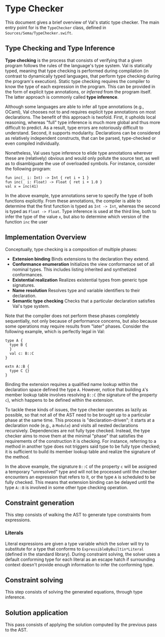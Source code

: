 # Type Checker

This document gives a brief overview of Val's static type checker.
The main entry point for is the `TypeChecker` class, defined in `Sources/Sema/TypeChecker.swift`.

## Type Checking and Type Inference

__Type checking__ is the process that consists of verifying that a given program follows the rules of the language's type system.
Val is statically typed, meaning that type checking is performed during compilation (in contrast to dynamically typed languages, that perform type checking during the program's execution).
Static type checking requires the compiler to know the type of each expression in the program.
This can be provided in the form of explicit type annotations, or *inferred* from the program itself.
The latter approach is commonly called __type inference__.

Although some languages are able to infer all type annotations (e.g., OCaml), Val chooses not to and requires explicit type annotations on most declarations.
The benefit of this approach is twofold.
First, it upholds local reasoning, whereas "full" type inference is much more global and thus more difficult to predict.
As a result, type errors are notoriously difficult to understand.
Second, it supports modularity.
Declarations can be considered as relatively independent constructs, that can be parsed, type-checked or even compiled individually.

Nonetheless, Val uses type inference to elide type annotations wherever these are (relatively) obvious and would only pollute the source text, as well as to disambiguate the use of overloaded symbols.
For instance, consider the following program:

```val
fun inc(_ i: Int) -> Int { ret i + 1 }
fun inc(_ i: Float) -> Float { ret i + 1.0 }
val x = inc(41)
```

In the above example, type annotations serve to specify the type of both functions explicitly.
From these annotations, the compiler is able to determine that the first function is typed as `Int -> Int`, whereas the second is typed as `Float -> Float`.
Type inference is used at the third line, both to infer the type of the value `x`, but also to determine which version of the function `inc` the user

## Implementation Overview

Conceptually, type checking is a composition of multiple phases:
- **Extension binding**
  Binds extensions to the declaration they extend.
- **Conformance enumeration**
  Initializes the view conformance set of all nominal types. This includes listing inherited and synthetized conformances.
- **Existential realization**
  Realizes existential types from generic type signatures.
- **Name resolution**
  Resolves type and variable identifiers to their declaration.
- **Semantic type checking**
  Checks that a particular declaration satisfies Val's type system.

Note that the compiler does not perform these phases completely sequentially, not only because of performance concerns, but also because some operations may require results from "later" phases.
Consider the following example, which is perfectly legal in Val:

```val
type A {
  type B {
  }
  val c: B::C
}

extn A::B {
  type C {}
}
```

Binding the extension requires a qualified name lookup within the declaration space defined the type `A`.
However, notice that building `A`'s member lookup table involves resolving `B::C` (the signature of the property `c`), which happens to be defined within the extension.

To tackle these kinds of issues, the type checker operates as lazily as possible, so that not all of the AST need to be brought up to a particular phase at the same time.
This process is "declaration-driven"; it starts at a declaration node (e.g., a `Module`) and visits all nested declarations recursively.
Dependencies are not fully type checked.
Instead, the type checker aims to move them at the minimal "phase" that satisfies the requirements of the construction it is checking.
For instance, referring to a method in another type does not triggers said type to be fully type checked; it is sufficient to build its member lookup table and realize the signature of the method.

In the above example, the signature `B::C` of the property `c` will be assigned a temporary "unresolved" type and will not be processed until the checker encounters an expression that refers to it, or the type `A` is scheduled to be fully checked.
This means that extension binding can be delayed until the type `A::B` is involved in some other type checking operation.

## Constraint generation

This step consists of walking the AST to generate type constraints from expressions.

### Literals

Literal expressions are given a type variable which the solver will try to substitute for a type that conforms to `ExpressibleByBuiltin*Literal` (defined in the standard library).
During constraint solving, the solver uses a default conforming type for each literal as an escape hatch if surrounding context doesn't provide enough information to infer the conforming type.

## Constraint solving

This step consists of solving the generated equations, through type inference.

## Solution application

This pass consists of applying the solution computed by the previous pass to the AST.
